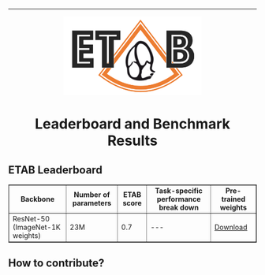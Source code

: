 ---------------

<p align="center">
  <img width="280" height="160" src="assets/etab_logo.png" />
</p>

<h1 align="center">
    <b> Leaderboard and Benchmark Results </b>
</h1>

## ETAB Leaderboard

<div align="center">
<table border="1">
 <tr>
  <td> <b> <div align="center"> Backbone                             </div> </b> </td>
  <td> <b> <div align="center"> Number of parameters                 </div> </b> </td>
  <td> <b> <div align="center"> ETAB score                           </div> </b> </td>
  <td> <b> <div align="center"> Task-specific performance break down </div> </b> </td>
  <td> <b> <div align="center"> Pre-trained weights                  </div> </b> </td>
 </tr>
 <tr>
  <td> ResNet-50 (ImageNet-1K weights) </td>
  <td> 23M </td>
  <td> 0.7 </td>
  <td> --- </td> 
  <td> <a href="https://pytorch.org/vision/main/models/generated/torchvision.models.resnet50.html">Download</a> </td> 
 </tr> 
</table>
</div>

## How to contribute?
